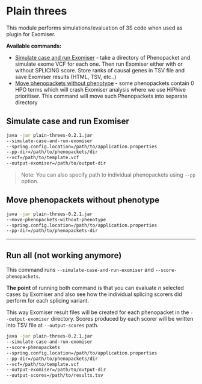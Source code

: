 # Plain threes

This module performs simulations/evaluation of 3S code when used as plugin for Exomiser.

**Available commands:**
- [Simulate case and run Exomiser](#Simulate-case-and-run-Exomiser) - take a directory of Phenopacket and simulate exome VCF for each one. Then run Exomiser either with or without SPLICING score. Store ranks of causal genes in TSV file and save Exomiser results (HTML, TSV, etc..)
- [Move phenopackets without phenotype](#Move-phenopackets-without-phenotype) - some phenopackets contain 0 HPO terms which will crash Exomiser analysis where we use HiPhive prioritiser. This command will move such Phenopackets into separate directory

## Simulate case and run Exomiser

```bash
java -jar plain-threes-0.2.1.jar
--simulate-case-and-run-exomiser
--spring.config.location=/path/to/application.properties
--pp-dir=/path/to/phenopackets/dir
--vcf=/path/to/template.vcf
--output-exomiser=/path/to/output-dir
```
> Note: You can also specify path to individual phenopackets using `--pp` option.

## Move phenopackets without phenotype

```bash
java -jar plain-threes-0.2.1.jar
--move-phenopackets-without-phenotype
--spring.config.location=/path/to/application.properties
--pp-dir=/path/to/phenopackets-dir
```


---------

## Run all (not working anymore)
This command runs `--simulate-case-and-run-exomiser` and `--score-phenopackets`.

**The point** of running both command is that you can evaluate *n* selected cases by Exomiser and also see how the individual splicing scorers did perform for each splicing variant.

This way Exomiser result files will be created for each phenopacket in the `--output-exomiser` directory. Scores produced by each scorer will be written into TSV file at `--output-scores` path.

```bash
java -jar plain-threes-0.2.1.jar
--simulate-case-and-run-exomiser
--score-phenopackets
--spring.config.location=/path/to/application.properties
--pp-dir=/path/to/phenopackets/dir
--vcf=/path/to/template.vcf
--output-exomiser=/path/to/output-dir
--output-scores=/path/to/results.tsv
```
